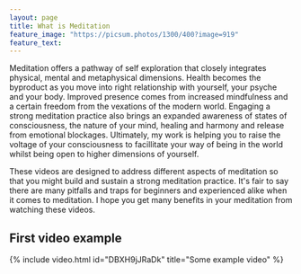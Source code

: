 ```yaml
---
layout: page
title: What is Meditation
feature_image: "https://picsum.photos/1300/400?image=919"
feature_text:
---
```


Meditation offers a pathway of self exploration that closely integrates physical, mental and metaphysical dimensions. Health becomes the byproduct as you move into right relationship with yourself, your psyche and your body. Improved presence comes from increased mindfulness and a certain freedom from the vexations of the modern world. Engaging a strong meditation practice also brings an expanded awareness of states of consciousness, the nature of your mind, healing and harmony and release from emotional blockages. Ultimately, my work is helping you to raise the voltage of your consciousness to facillitate your way of being in the world whilst being open to higher dimensions of yourself.

These videos are designed to address different aspects of meditation so that you might build and sustain a strong meditation practice. It's fair to say there are many pitfalls and traps for beginners and experienced alike when it comes to meditation. I hope you get many benefits in your meditation from watching these videos.

## First video example

{% include video.html id="DBXH9jJRaDk" title="Some example video" %}
